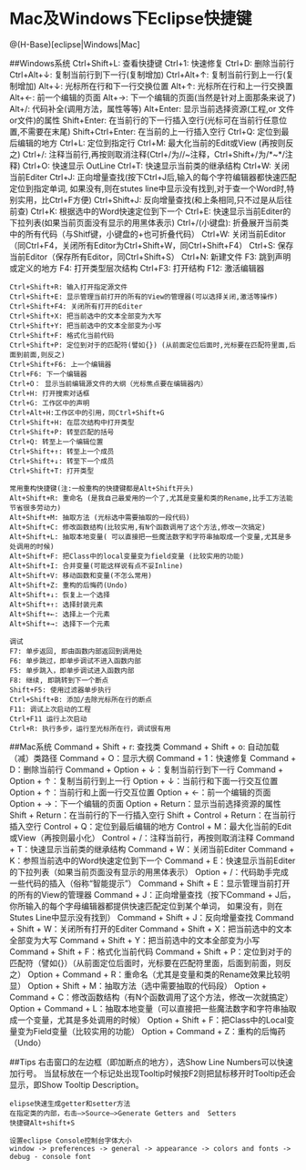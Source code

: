 
Mac及Windows下Eclipse快捷键
=========

@(H-Base)[eclipse|Windows|Mac]

##Windows系统
    Ctrl+Shift+L: 查看快捷键
    Ctrl+1: 快速修复
    Ctrl+D: 删除当前行
    Ctrl+Alt+↓: 复制当前行到下一行(复制增加)
    Ctrl+Alt+↑: 复制当前行到上一行(复制增加)
    Alt+↓: 光标所在行和下一行交换位置
    Alt+↑: 光标所在行和上一行交换置
    Alt+←: 前一个编辑的页面
    Alt+→: 下一个编辑的页面(当然是针对上面那条来说了)
    Alt+/: 代码补全(调用方法，属性等等)
    Alt+Enter: 显示当前选择资源(工程,or 文件 or文件)的属性
    Shift+Enter: 在当前行的下一行插入空行(光标可在当前行任意位置,不需要在末尾)
    Shift+Ctrl+Enter: 在当前的上一行插入空行
    Ctrl+Q: 定位到最后编辑的地方
    Ctrl+L: 定位到指定行
    Ctrl+M: 最大化当前的Edit或View (再按则反之)
    Ctrl+/: 注释当前行,再按则取消注释(Ctrl+/为//~注释，Ctrl+Shift+/为/*~*/注释)
    Ctrl+O: 快速显示 OutLine
    Ctrl+T: 快速显示当前类的继承结构
    Ctrl+W: 关闭当前Editer
    Ctrl+J: 正向增量查找(按下Ctrl+J后,输入的每个字符编辑器都快速匹配定位到指定单词,
           如果没有,则在stutes line中显示没有找到,对于查一个Word时,特别实用，比Ctrl+F方便)
    Ctrl+Shift+J: 反向增量查找(和上条相同,只不过是从后往前查)
    Ctrl+K: 根据选中的Word快速定位到下一个
    Ctrl+E: 快速显示当前Editer的下拉列表(如果当前页面没有显示的用黑体表示)
    Ctrl+/(小键盘): 折叠展开当前类中的所有代码（与Shitf键，小键盘的+也可折叠代码）
    Ctrl+W: 关闭当前Editor（同Ctrl+F4，关闭所有Editor为Ctrl+Shift+W，同Ctrl+Shift+F4）
    Ctrl+S: 保存当前Editor（保存所有Editor，同Ctrl+Shift+S）
    Ctrl+N: 新建文件
    F3: 跳到声明或定义的地方
    F4: 打开类型层次结构
    Ctrl+F3: 打开结构
    F12: 激活编辑器
    
    Ctrl+Shift+R: 输入打开指定源文件
    Ctrl+Shift+E: 显示管理当前打开的所有的View的管理器(可以选择关闭,激活等操作)
    Ctrl+Shift+F4: 关闭所有打开的Editer
    Ctrl+Shift+X: 把当前选中的文本全部变为大写
    Ctrl+Shift+Y: 把当前选中的文本全部变为小写
    Ctrl+Shift+F: 格式化当前代码
    Ctrl+Shift+P: 定位到对于的匹配符(譬如{}) (从前面定位后面时,光标要在匹配符里面,后面到前面,则反之)
    Ctrl+Shift+F6: 上一个编辑器
    Ctrl+F6: 下一个编辑器
    Ctrl+O： 显示当前编辑源文件的大纲（光标焦点要在编辑器内）
    Ctrl+H: 打开搜索对话框
    Ctrl+G: 工作区中的声明
    Ctrl+Alt+H:工作区中的引用，同Ctrl+Shift+G
    Ctrl+Shift+H: 在层次结构中打开类型
    Ctrl+Shift+P: 转至匹配的括号
    Ctrl+Q: 转至上一个编辑位置 
    Ctrl+Shift+↑: 转至上一个成员
    Ctrl+Shift+↓: 转至下一个成员
    Ctrl+Shift+T: 打开类型
    
    常用重构快捷键(注:一般重构的快捷键都是Alt+Shift开头)
    Alt+Shift+R: 重命名 (是我自己最爱用的一个了,尤其是变量和类的Rename,比手工方法能节省很多劳动力)
    Alt+Shift+M: 抽取方法 (光标选中需要抽取的一段代码)
    Alt+Shift+C: 修改函数结构(比较实用,有N个函数调用了这个方法,修改一次搞定)
    Alt+Shift+L: 抽取本地变量( 可以直接把一些魔法数字和字符串抽取成一个变量,尤其是多处调用的时候)
    Alt+Shift+F: 把Class中的local变量变为field变量 (比较实用的功能)
    Alt+Shift+I: 合并变量(可能这样说有点不妥Inline)
    Alt+Shift+V: 移动函数和变量(不怎么常用)
    Alt+Shift+Z: 重构的后悔药(Undo)
    Alt+Shift+↓: 恢复上一个选择
    Alt+Shift+↑: 选择封装元素
    Alt+Shift+←: 选择上一个元素
    Alt+Shift+→: 选择下一个元素 
    
    调试
    F7: 单步返回, 即由函数内部返回到调用处
    F6: 单步跳过，即单步调试不进入函数内部
    F5: 单步跳入，即单步调试进入函数内部
    F8: 继续, 即跳转到下一个断点
    Shift+F5: 使用过滤器单步执行
    Ctrl+Shift+B: 添加/去除光标所在行的断点 
    F11: 调试上次启动的工程
    Ctrl+F11 运行上次启动 
    Ctrl+R: 执行多步，运行至光标所在行，调试很有用

##Mac系统
    Command + Shift + r: 查找类 
    Command + Shift + o: 自动加载（减）类路径
    Command + O：显示大纲 
    Command + 1：快速修复 
    Command + D：删除当前行 
    Command + Option + ↓：复制当前行到下一行 
    Command + Option + ↑：复制当前行到上一行 
    Option + ↓：当前行和下面一行交互位置 
    Option + ↑：当前行和上面一行交互位置 
    Option + ←：前一个编辑的页面 
    Option + →：下一个编辑的页面 
    Option + Return：显示当前选择资源的属性 
    Shift + Return：在当前行的下一行插入空行 
    Shift + Control + Return：在当前行插入空行 
    Control + Q：定位到最后编辑的地方 
    Control + M：最大化当前的Edit或View（再按则最小化） 
    Control + /：注释当前行，再按则取消注释 
    Command + T：快速显示当前类的继承结构 
    Command + W：关闭当前Editer 
    Command + K：参照当前选中的Word快速定位到下一个 
    Command + E：快速显示当前Editer的下拉列表（如果当前页面没有显示的用黑体表示） 
    Option + /：代码助手完成一些代码的插入（俗称“智能提示”） 
    Command + Shift + E：显示管理当前打开的所有的View的管理器 
    Command + J：正向增量查找（按下Command + J后，你所输入的每个字母编辑器都提供快速匹配定位到某个单词，
                 如果没有，则在Stutes Line中显示没有找到） 
    Command + Shift + J：反向增量查找 
    Command + Shift + W：关闭所有打开的Editer 
    Command + Shift + X：把当前选中的文本全部变为大写 
    Command + Shift + Y：把当前选中的文本全部变为小写 
    Command + Shift + F：格式化当前代码 
    Command + Shift + P：定位到对于的匹配符（譬如{}）（从前面定位后面时，光标要在匹配符里面，后面到前面，则反之） 
    Option + Command + R：重命名（尤其是变量和类的Rename效果比较明显） 
    Option + Shift + M：抽取方法（选中需要抽取的代码段） 
    Option + Command + C：修改函数结构（有N个函数调用了这个方法，修改一次就搞定） 
    Option + Command + L：抽取本地变量（可以直接把一些魔法数字和字符串抽取成一个变量，尤其是多处调用的时候） 
    Option + Shift + F：把Class中的Local变量变为Field变量（比较实用的功能） 
    Option + Command + Z：重构的后悔药（Undo）

##Tips
    右击窗口的左边框（即加断点的地方），选Show Line Numbers可以快速加行号。
    当鼠标放在一个标记处出现Tooltip时候按F2则把鼠标移开时Tooltip还会显示，即Show Tooltip Description。
    
    elipse快速生成getter和setter方法
    在指定类的内部，右击—>Source—>Generate Getters and  Setters
    快捷键Alt+shift+S
    
    设置eclipse Console控制台字体大小
    window -> preferences -> general -> appearance -> colors and fonts -> debug - console font
